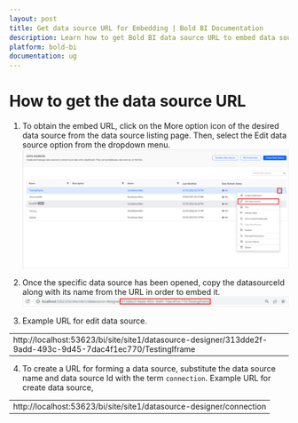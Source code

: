 ```yaml
---
layout: post
title: Get data source URL for Embedding | Bold BI Documentation
description: Learn how to get Bold BI data source URL to embed data source create and data source edit mode in any application.
platform: bold-bi
documentation: ug
---
```


# How to get the data source URL

1. To obtain the embed URL, click on the More option icon of the desired data source from the data source listing page. Then, select the Edit data source option from the dropdown menu. 
![DataSourceUrl](/static/assets/iFrame-based/images/Edit-DataSource.png#max-width=90%)  

2. Once the specific data source has been opened, copy the datasourceId along with its name from the URL in order to embed it.  
![InspectElement](/static/assets/iFrame-based/images/datasource-url.png)

3. Example URL for edit data source.
<table>
<tr>
<td> http://localhost:53623/bi/site/site1/datasource-designer/313dde2f-9add-493c-9d45-7dac4f1ec770/TestingIframe</td>
</tr>
</table>

4. To create a URL for forming a data source, substitute the data source name and data source Id with the term `connection`.
Example URL for create data source,
<table>
<tr>
<td> http://localhost:53623/bi/site/site1/datasource-designer/connection
</td>
</tr>
</table>



